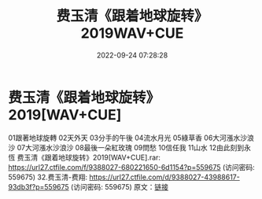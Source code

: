 ﻿---
title: 费玉清《跟着地球旋转》2019WAV+CUE
date: 2022-09-24 07:28:28
categories: WAV车载音乐、镜像
tags: 华语中文
---
# 费玉清《跟着地球旋转》2019[WAV+CUE]

01跟著地球旋轉
02天外天
03分手的午後
04流水月光
05綠草香
06大河漲水沙浪沙
07大河漲水沙浪沙
08最後一朵紅玫瑰
09問愁
10信任我
11山水
12由此刻到永恆
费玉清《跟着地球旋转》2019[WAV+CUE].rar: https://url27.ctfile.com/f/9388027-680221650-6d1154?p=559675
(访问密码: 559675)
32.费玉清-费翔: https://url27.ctfile.com/d/9388027-43988617-93db3f?p=559675
(访问密码: 559675)
原文：[链接](https://blog.sina.com.cn/s/blog_1647c7e7601030zk9.html)